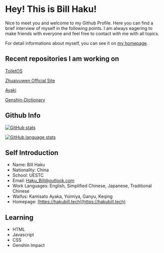 # Hey! This is Bill Haku!

Nice to meet you and welcome to my Github Profile. Here you can find a brief interview of myself
in the following points. I am always eagering to make friends with everyone and feel free to
contact with me with all topics.

For detail informations about myself, you can see it on [my homepage](https://hakubill.tech/post/about_me/).

## Recent repositories I am working on

[ToiletOS](https://github.com/Bill-Haku/toiletos)

[Zhuaiyuwen Official Site](https://github.com/Bill-Haku/Bill-Haku.github.io)

[Ayaki](https://github.com/Bill-Haku/AyakiBot)

[Genshin-Dictionary](https://github.com/Bill-Haku/genshin-langdata)

## Github Info

[![GitHub stats](https://github-readme-stats.vercel.app/api?username=Bill-Haku&show_icons=true)](https://github.com/Bill-Haku)

[![GitHub language stats](https://github-readme-stats.vercel.app/api/top-langs/?username=Bill-Haku)](https://github.com/Bill-Haku)

## Self Introduction

- Name: Bill Haku
- Nationality: China
- School: UESTC
- Email: Haku_Bill@outlook.com
- Work Languages: English, Simplified Chinese, Japanese, Traditional Chinese
- Waifus: Kamisato Ayaka, Yoimiya, Ganyu, Keqing
- Homepage: [https://hakubill.tech](https://hakubill.tech)

## Learning

- HTML
- Javascript
- CSS
- Genshin Impact

